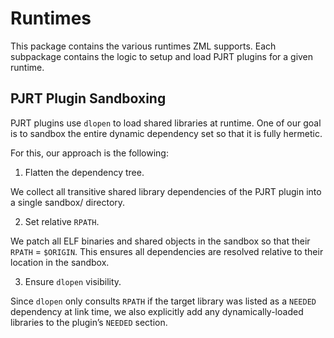 # Runtimes

This package contains the various runtimes ZML supports.
Each subpackage contains the logic to setup and load PJRT plugins for a given runtime.

## PJRT Plugin Sandboxing

PJRT plugins use `dlopen` to load shared libraries at runtime.
One of our goal is to sandbox the entire dynamic dependency set so that it is fully hermetic.

For this, our approach is the following:
1.	Flatten the dependency tree.

We collect all transitive shared library dependencies of the PJRT plugin into a single sandbox/ directory.

2.	Set relative `RPATH`.

We patch all ELF binaries and shared objects in the sandbox so that their `RPATH` = `$ORIGIN`. This ensures all dependencies are resolved relative to their location in the sandbox.

3.	Ensure `dlopen` visibility.

Since `dlopen` only consults `RPATH` if the target library was listed as a `NEEDED` dependency at link time, we also explicitly add any dynamically-loaded libraries to the plugin’s `NEEDED` section.
